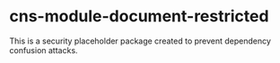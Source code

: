 # cns-module-document-restricted

This is a security placeholder package created to prevent dependency confusion attacks.